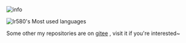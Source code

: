![info](https://github-readme-stats.vercel.app/api?username=lr580&show_icons=true&theme=radical&hide=prs,contribs)

![lr580's Most used languages](https://github-readme-stats.vercel.app/api/top-langs?username=lr580&show_icons=true&count_private=true&theme=gotham&layout=compact)

Some other my repositories are on [gitee](https://gitee.com/lr580) , visit it if you're interested~

